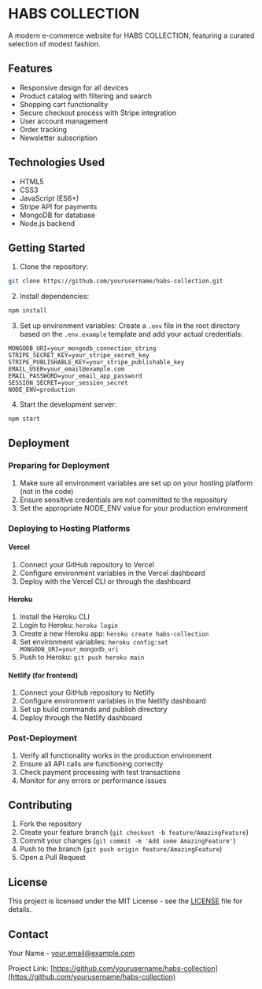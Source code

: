 # HABS COLLECTION

A modern e-commerce website for HABS COLLECTION, featuring a curated selection of modest fashion.

## Features

- Responsive design for all devices
- Product catalog with filtering and search
- Shopping cart functionality
- Secure checkout process with Stripe integration
- User account management
- Order tracking
- Newsletter subscription

## Technologies Used

- HTML5
- CSS3
- JavaScript (ES6+)
- Stripe API for payments
- MongoDB for database
- Node.js backend

## Getting Started

1. Clone the repository:
```bash
git clone https://github.com/yourusername/habs-collection.git
```

2. Install dependencies:
```bash
npm install
```

3. Set up environment variables:
Create a `.env` file in the root directory based on the `.env.example` template and add your actual credentials:
```
MONGODB_URI=your_mongodb_connection_string
STRIPE_SECRET_KEY=your_stripe_secret_key
STRIPE_PUBLISHABLE_KEY=your_stripe_publishable_key
EMAIL_USER=your_email@example.com
EMAIL_PASSWORD=your_email_app_password
SESSION_SECRET=your_session_secret
NODE_ENV=production
```

4. Start the development server:
```bash
npm start
```

## Deployment

### Preparing for Deployment

1. Make sure all environment variables are set up on your hosting platform (not in the code)
2. Ensure sensitive credentials are not committed to the repository
3. Set the appropriate NODE_ENV value for your production environment

### Deploying to Hosting Platforms

#### Vercel
1. Connect your GitHub repository to Vercel
2. Configure environment variables in the Vercel dashboard
3. Deploy with the Vercel CLI or through the dashboard

#### Heroku
1. Install the Heroku CLI
2. Login to Heroku: `heroku login`
3. Create a new Heroku app: `heroku create habs-collection`
4. Set environment variables: `heroku config:set MONGODB_URI=your_mongodb_uri`
5. Push to Heroku: `git push heroku main`

#### Netlify (for frontend)
1. Connect your GitHub repository to Netlify
2. Configure environment variables in the Netlify dashboard
3. Set up build commands and publish directory
4. Deploy through the Netlify dashboard

### Post-Deployment
1. Verify all functionality works in the production environment
2. Ensure all API calls are functioning correctly
3. Check payment processing with test transactions
4. Monitor for any errors or performance issues

## Contributing

1. Fork the repository
2. Create your feature branch (`git checkout -b feature/AmazingFeature`)
3. Commit your changes (`git commit -m 'Add some AmazingFeature'`)
4. Push to the branch (`git push origin feature/AmazingFeature`)
5. Open a Pull Request

## License

This project is licensed under the MIT License - see the [LICENSE](LICENSE) file for details.

## Contact

Your Name - [your.email@example.com](mailto:your.email@example.com)

Project Link: [https://github.com/yourusername/habs-collection](https://github.com/yourusername/habs-collection) 